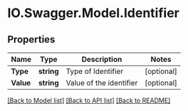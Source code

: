 # IO.Swagger.Model.Identifier
## Properties

Name | Type | Description | Notes
------------ | ------------- | ------------- | -------------
**Type** | **string** | Type of Identifier | [optional] 
**Value** | **string** | Value of the identifier | [optional] 

[[Back to Model list]](../README.md#documentation-for-models) [[Back to API list]](../README.md#documentation-for-api-endpoints) [[Back to README]](../README.md)


